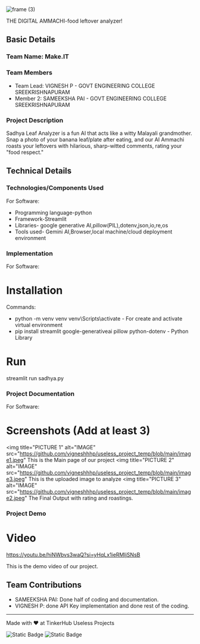 <img width="3188" height="1202" alt="frame (3)" src="https://github.com/user-attachments/assets/517ad8e9-ad22-457d-9538-a9e62d137cd7" />


THE DIGITAL AMMACHI-food leftover analyzer!


## Basic Details
### Team Name: Make.IT


### Team Members
- Team Lead: VIGNESH P - GOVT ENGINEERING COLLEGE SREEKRISHNAPURAM
- Member 2: SAMEEKSHA PAI -  GOVT ENGINEERING COLLEGE SREEKRISHNAPURAM


### Project Description
Sadhya Leaf Analyzer is a fun AI that acts like a witty Malayali grandmother. Snap a photo of your banana leaf/plate after eating, and our AI Ammachi roasts your leftovers with hilarious, sharp-witted comments, rating your "food respect."

## Technical Details
### Technologies/Components Used
For Software:
- Programming language-python
- Framework-Streamlit
- Libraries- google generative AI,pillow(PIL),dotenv,json,io,re,os
- Tools used- Gemini AI,Browser,local machine/cloud deployment environment


### Implementation
For Software:
# Installation
 Commands:
   -  python -m venv venv 
    venv\Scripts\activate         - For create and activate virtual environment
  - pip install streamlit google-generativeai pillow python-dotenv  -  Python Library
    

# Run
streamlit run sadhya.py

### Project Documentation
For Software:

# Screenshots (Add at least 3)
<img title="PICTURE 1" alt="IMAGE" src="https://github.com/vigneshhhp/useless_project_temp/blob/main/image1.jpeg"
This is the Main page of our project 
<img title="PICTURE 2" alt="IMAGE" src="https://github.com/vigneshhhp/useless_project_temp/blob/main/image3.jpeg"
This is the uploaded image to analyze
<img title="PICTURE 3" alt="IMAGE" src="https://github.com/vigneshhhp/useless_project_temp/blob/main/image2.jpeg"
The Final Output with rating and roastings.


### Project Demo
# Video
https://youtu.be/hiNWbvs3waQ?si=yHqLx1ieRMIjSNsB

This is the demo video of our project.


## Team Contributions
- SAMEEKSHA PAI: Done half of coding and documentation.
- VIGNESH P: done API Key implementation and done rest of the coding.


---
Made with ❤️ at TinkerHub Useless Projects 

![Static Badge](https://img.shields.io/badge/TinkerHub-24?color=%23000000&link=https%3A%2F%2Fwww.tinkerhub.org%2F)
![Static Badge](https://img.shields.io/badge/UselessProjects--25-25?link=https%3A%2F%2Fwww.tinkerhub.org%2Fevents%2FQ2Q1TQKX6Q%2FUseless%2520Projects)




